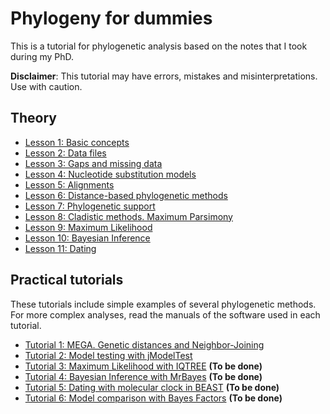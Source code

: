 # Phylogeny for dummies

This is a tutorial for phylogenetic analysis based on the notes that I took during my PhD. 

**Disclaimer**: This tutorial may have errors, mistakes and misinterpretations. Use with caution.

## Theory

- [Lesson 1: Basic concepts](https://github.com/atanvardo/Phylo-Tutorial/blob/main/01-Basic%20conceps.md)
- [Lesson 2: Data files](https://github.com/atanvardo/Phylo-Tutorial/blob/main/02-Data%20files.md)
- [Lesson 3: Gaps and missing data](https://github.com/atanvardo/Phylo-Tutorial/blob/main/03-Gaps.md)
- [Lesson 4: Nucleotide substitution models](https://github.com/atanvardo/Phylo-Tutorial/blob/main/04-Nucleotide%20substitution%20models.md)
- [Lesson 5: Alignments](https://github.com/atanvardo/Phylo-Tutorial/blob/main/05-Alignments.md)
- [Lesson 6: Distance-based phylogenetic methods](https://github.com/atanvardo/Phylo-Tutorial/blob/main/06-Distance%20methods.md)
- [Lesson 7: Phylogenetic support](https://github.com/atanvardo/Phylo-Tutorial/blob/main/07-Support.md)
- [Lesson 8: Cladistic methods. Maximum Parsimony](https://github.com/atanvardo/Phylo-Tutorial/blob/main/08-Parsimony.md)
- [Lesson 9: Maximum Likelihood](https://github.com/atanvardo/Phylo-Tutorial/blob/main/09-Maximum%20Likelihood.md)
- [Lesson 10: Bayesian Inference](https://github.com/atanvardo/Phylo-Tutorial/blob/main/10-Bayesian%20inference.md)
- [Lesson 11: Dating](https://github.com/atanvardo/Phylo-Tutorial/blob/main/11-Dating.md)

## Practical tutorials

These tutorials include simple examples of several phylogenetic methods. For more complex analyses, read the manuals of the software used in each tutorial.

- [Tutorial 1: MEGA. Genetic distances and Neighbor-Joining](https://github.com/atanvardo/Phylo-Tutorial/blob/main/T01-MEGA.md)
- [Tutorial 2: Model testing with jModelTest](https://github.com/atanvardo/Phylo-Tutorial/blob/main/T02-jModeltest.md)
- [Tutorial 3: Maximum Likelihood with IQTREE](https://github.com/atanvardo/Phylo-Tutorial/blob/main/T03-IQTREE.md) **(To be done)**
- [Tutorial 4: Bayesian Inference with MrBayes](https://github.com/atanvardo/Phylo-Tutorial/blob/main/T04-MrBayes.md) **(To be done)**
- [Tutorial 5: Dating with molecular clock in BEAST](https://github.com/atanvardo/Phylo-Tutorial/blob/main/T05-BEAST.md) **(To be done)**
- [Tutorial 6: Model comparison with Bayes Factors](https://github.com/atanvardo/Phylo-Tutorial/blob/main/T06-Bayes%20factors.md) **(To be done)**

